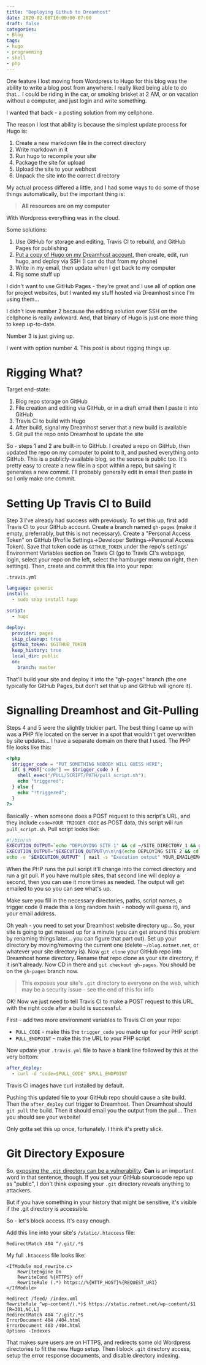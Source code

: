 ```yaml
---
title: "Deploying Github to Dreamhost"
date: 2020-02-08T10:00:00-07:00
draft: false
categories:
- Blog
tags:
- hugo
- programming
- shell
- php
---
```


One feature I lost moving from Wordpress to Hugo for this blog was the ability to write a blog post from anywhere.  I really liked being able to do that...  I could be riding in the car, or smoking brisket at 2 AM, or on vacation without a computer, and just login and write something.

I wanted that back - a posting solution from my cellphone.

The reason I lost that ability is because the simplest update process for Hugo is:

1. Create a new markdown file in the correct directory
2. Write markdown in it
3. Run hugo to recompile your site
4. Package the site for upload
5. Upload the site to your webhost
6. Unpack the site into the correct directory

My actual process differed a little, and I had some ways to do some of those things automatically, but the important thing is:

> **All resources are on my computer**

With Wordpress everything was in the cloud.  

Some solutions:

1. Use GitHub for storage and editing, Travis CI to rebuild, and GitHub Pages for publishing
2. [Put a copy of Hugo on my Dreamhost account](https://robinforest.net/post/hugo-questions/), then create, edit, run hugo, and deploy via SSH (I can do that from my phone)
3. Write in my email, then update when I get back to my computer
4. Rig some stuff up

I didn't want to use GitHub Pages - they're great and I use all of option one for project websites, but I wanted my stuff hosted via Dreamhost since I'm using them...

I didn't love number 2 because the editing solution over SSH on the cellphone is really awkward.  And, that binary of Hugo is just one more thing to keep up-to-date.

Number 3 is just giving up.

I went with option number 4.  This post is about rigging things up.

# Rigging What?

Target end-state:

1. Blog repo storage on GitHub
2. File creation and editing via GitHub, or in a draft email then I paste it into GitHub
3. Travis CI to build with Hugo
4. After build, signal my Dreamhost server that a new build is available
5. Git pull the repo onto Dreamhost to update the site

So - steps 1 and 2 are built-in to GitHub.  I created a repo on GitHub, then updated the repo on my computer to point to it, and pushed everything onto GitHub.  This is a publicly-available blog, so the source is public too.  It's pretty easy to create a new file in a spot within a repo, but saving it generates a new commit.  I'll probably generally edit in email then paste in so I only make one commit.

# Setting Up Travis CI to Build

Step 3 I've already had success with previously.  To set this up, first add Travis CI to your GitHub account.  Create a branch named `gh-pages` (make it empty, preferrably, but this is not necessary).  Create a "Personal Access Token" on GitHub (Profile Settings-\>Developer Settings-\>Personal Access Token).  Save that token code as `GITHUB_TOKEN` under the repo's settings' Environment Variables section on Travis CI (go to Travis CI's webpage, login, select your repo on the left, select the hamburger menu on right, then settings).  Then, create and commit this file into your repo:

`.travis.yml`
```yaml
language: generic
install:
  - sudo snap install hugo

script:
  - hugo

deploy:
  provider: pages
  skip_cleanup: true
  github_token: $GITHUB_TOKEN
  keep_history: true
  local_dir: public
  on:
    branch: master
```

That'll build your site and deploy it into the "gh-pages" branch (the one typically for GitHub Pages, but don't set that up and GitHub will ignore it).

# Signalling Dreamhost and Git-Pulling

Steps 4 and 5 were the slightly trickier part.  The best thing I came up with was a PHP file located on the server in a spot that wouldn't get overwritten by site updates...  I have a separate domain on there that I used.  The PHP file looks like this:

```php
<?php
  $trigger_code = "PUT SOMETHING NOBODY WILL GUESS HERE";
  if( $_POST["code"] == $trigger_code ) {
    shell_exec("/PULL/SCRIPT/PATH/pull_script.sh");
    echo "triggered";
  } else {
    echo "!triggered";
  }
?>
```

Basically - when someone does a POST request to this script's URL, and they include `code=YOUR TRIGGER CODE` as POST data, this script will run `pull_script.sh`.  Pull script looks like:

```bash
#!/bin/sh
EXECUTION_OUTPUT=`echo "DEPLOYING SITE 1" && cd ~/SITE_DIRECTORY_1 && git pull`
EXECUTION_OUTPUT="$EXECUTION_OUTPUT\n\n\n$(echo DEPLOYING SITE 2 && cd ~/SITE_DIRECTORY_2 & git pull)"
echo -e "$EXECUTION_OUTPUT" | mail -s "Execution output" YOUR_EMAIL@EMAIL.COM
```

When the PHP runs the pull script it'll change into the correct directory and run a git pull.  If you have multiple sites, that second line will deploy a second, then you can use it more times as needed.  The output will get emailed to you so you can see what's up.

Make sure you fill in the necessary directories, paths, script names, a trigger code (I made this a long random hash - nobody will guess it), and your email address.

Oh yeah - you need to set your Dreamhost website directory up...  So, your site is going to get messed up for a minute (you can get around this problem by renaming things later...  you can figure that part out).  Set up your directory by moving/removing the current one (delete `~/blog.notmet.net`, or whatever your site directory is).  Now `git clone` your GitHub repo into Dreamhost home directory.  Rename that repo clone as your site directory, if it isn't already.  Now CD in there and `git checkout gh-pages`.  You should be on the `gh-pages` branch now.

> This exposes your site's `.git` directory to everyone on the web, which may be a security issue - see the end of this for info

OK!  Now we just need to tell Travis CI to make a POST request to this URL with the right code after a build is successful.

First - add two more environment variables to Travis CI on your repo:

* `PULL_CODE` - make this the `trigger_code` you made up for your PHP script
* `PULL_ENDPOINT` - make this the URL to your PHP script

Now update your `.travis.yml` file to have a blank line followed by this at the very bottom:

```yaml
after_deploy:
  - curl -d "code=$PULL_CODE" $PULL_ENDPOINT
```

Travis CI images have curl installed by default.

Pushing this updated file to your GitHub repo should cause a site build.  Then the `after_deploy` curl trigger to Dreamhost.  Then Dreamhost should `git pull` the build.  Then it should email you the output from the pull...  Then you should see your website!

Only gotta set this up once, fortunately.  I think it's pretty slick.

# Git Directory Exposure

So, [exposing the `.git` directory can be a vulnerability](https://en.internetwache.org/dont-publicly-expose-git-or-how-we-downloaded-your-websites-sourcecode-an-analysis-of-alexas-1m-28-07-2015/).  **Can** is an important word in that sentence, though.  If you set your GitHub sourcecode repo up as "public", I don't think exposing your `.git` directory reveals anything to attackers.

But if you have something in your history that might be sensitive, it's visible if the .git directory is accessible.

So - let's block access.  It's easy enough.

Add this line into your site's `/static/.htaccess` file:

```htaccess
RedirectMatch 404 ^/.git/.*$
```

My full `.htaccess` file looks like:

```htaccess
<IfModule mod_rewrite.c>
    RewriteEngine On
    RewriteCond %{HTTPS} off
    RewriteRule (.*) https://%{HTTP_HOST}%{REQUEST_URI}
</IfModule>

Redirect /feed/ /index.xml
RewriteRule ^wp-content/(.*)$ https://static.notmet.net/wp-content/$1 [R=301,NC,L]
RedirectMatch 404 ^/.git/.*$
ErrorDocument 404 /404.html
ErrorDocument 403 /404.html
Options -Indexes
```

That makes sure users are on HTTPS, and redirects some old Wordpress directories to fit the new Hugo setup.  Then I block `.git` directory access, setup the error response documents, and disable directory indexing.
